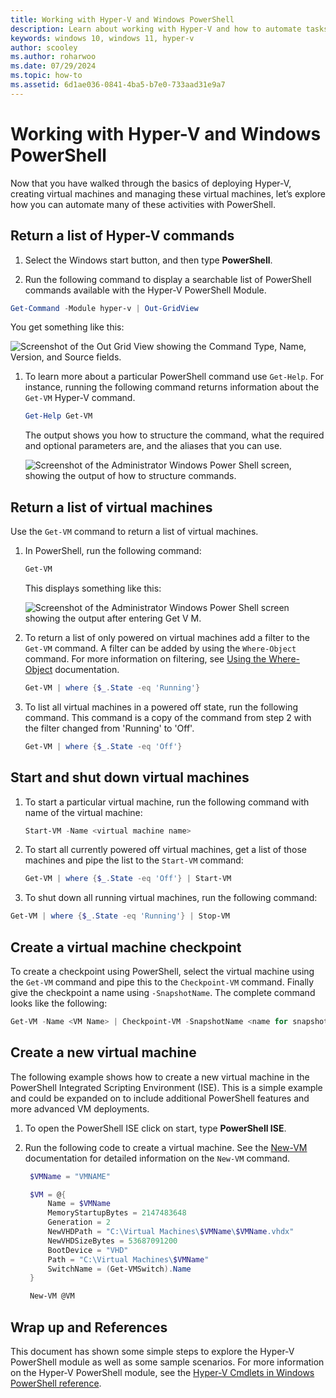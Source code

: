 ```yaml
---
title: Working with Hyper-V and Windows PowerShell
description: Learn about working with Hyper-V and how to automate tasks using Windows PowerShell.
keywords: windows 10, windows 11, hyper-v
author: scooley
ms.author: roharwoo
ms.date: 07/29/2024
ms.topic: how-to
ms.assetid: 6d1ae036-0841-4ba5-b7e0-733aad31e9a7
---
```


# Working with Hyper-V and Windows PowerShell

Now that you have walked through the basics of deploying Hyper-V, creating virtual machines and managing these virtual machines, let’s explore how you can automate many of these activities with PowerShell.

## Return a list of Hyper-V commands

1. Select the Windows start button, and then type **PowerShell**.

1. Run the following command to display a searchable list of PowerShell commands available with the Hyper-V PowerShell Module.

 ```powershell
Get-Command -Module hyper-v | Out-GridView
```

  You get something like this:

  ![Screenshot of the Out Grid View showing the Command Type, Name, Version, and Source fields.](./media/command_grid.png)

1. To learn more about a particular PowerShell command use `Get-Help`. For instance, running the following command returns information about the `Get-VM` Hyper-V command.

    ```powershell
    Get-Help Get-VM
    ```

    The output shows you how to structure the command, what the required and optional parameters are, and the aliases that you can use.

    ![Screenshot of the Administrator Windows Power Shell screen, showing the output of how to structure commands.](./media/get_help.png)

## Return a list of virtual machines

Use the `Get-VM` command to return a list of virtual machines.

1. In PowerShell, run the following command:

     ```powershell
     Get-VM
     ```

     This displays something like this:

     ![Screenshot of the Administrator Windows Power Shell screen showing the output after entering Get V M.](./media/get_vm.png)

1. To return a list of only powered on virtual machines add a filter to the `Get-VM` command. A filter can be added by using the `Where-Object` command. For more information on filtering, see [Using the Where-Object](/previous-versions/windows/it-pro/windows-powershell-1.0/ee177028(v=technet.10)) documentation.

     ```powershell
     Get-VM | where {$_.State -eq 'Running'}
     ```

1. To list all virtual machines in a powered off state, run the following command. This command is a copy of the command from step 2 with the filter changed from 'Running' to 'Off'.

     ```powershell
     Get-VM | where {$_.State -eq 'Off'}
     ```

## Start and shut down virtual machines

1. To start a particular virtual machine, run the following command with name of the virtual machine:

     ```powershell
     Start-VM -Name <virtual machine name>
     ```

1. To start all currently powered off virtual machines, get a list of those machines and pipe the list to the `Start-VM` command:

    ```powershell
    Get-VM | where {$_.State -eq 'Off'} | Start-VM
    ```

1. To shut down all running virtual machines, run the following command:

  ```powershell
  Get-VM | where {$_.State -eq 'Running'} | Stop-VM
  ```

## Create a virtual machine checkpoint

To create a checkpoint using PowerShell, select the virtual machine using the `Get-VM` command and pipe this to the `Checkpoint-VM` command. Finally give the checkpoint a name using `-SnapshotName`. The complete command looks like the following:

  ```powershell
  Get-VM -Name <VM Name> | Checkpoint-VM -SnapshotName <name for snapshot>
  ```

## Create a new virtual machine

The following example shows how to create a new virtual machine in the PowerShell Integrated Scripting Environment (ISE). This is a simple example and could be expanded on to include additional PowerShell features and more advanced VM deployments.

1. To open the PowerShell ISE click on start, type **PowerShell ISE**.

1. Run the following code to create a virtual machine. See the [New-VM](/powershell/module/hyper-v/new-vm) documentation for detailed information on the `New-VM` command.

     ```powershell
      $VMName = "VMNAME"
    
      $VM = @{
          Name = $VMName
          MemoryStartupBytes = 2147483648
          Generation = 2
          NewVHDPath = "C:\Virtual Machines\$VMName\$VMName.vhdx"
          NewVHDSizeBytes = 53687091200
          BootDevice = "VHD"
          Path = "C:\Virtual Machines\$VMName"
          SwitchName = (Get-VMSwitch).Name
      }
    
      New-VM @VM
     ```

## Wrap up and References

This document has shown some simple steps to explore the Hyper-V PowerShell module as well as some sample scenarios. For more information on the Hyper-V PowerShell module, see the [Hyper-V Cmdlets in Windows PowerShell reference](/powershell/module/hyper-v/index).  
